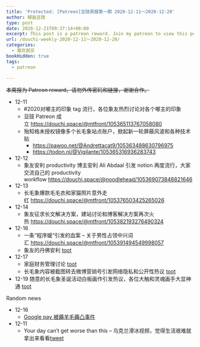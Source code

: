 ```yaml
---
title: 'Protected: [Patreon]豆豉周报第一期 2020-12-11～2020-12-20'
author: 椒盐豆豉
type: post
date: 2020-12-21T09:37:14+00:00
excerpt: This post is a patreon reward. Join my patreon to view this post.
url: /douchi-weekly-2020-12-11～2020-12-20/
categories:
  - 喜欢就买
bookHidden: true
tags:
  - patreon

---
```

~~本周报为 Patreon reward，请勿外传密码和链接，谢谢合作。~~

- 12-11
    - #2020对嘟主的印象 tag 流行，各位象友热烈讨论对各个嘟主的印象
    - 豆豉 Patreon 成立 https://douchi.space/@mtfront/105365113767058080
    - 殆知格未授权镜像多个长毛象站点账户，掀起新一轮屏蔽风波和各种技术贴
        - https://pawoo.net/@Andrettacat9/105363488630796975
        - https://todon.nl/@Vigilante/105365316936283743
- 12-12
    - 象友安利 productivity 博主安利 Ali Abdaal 引发 notion 再度流行，大家交流自己的 productivity workflow https://douchi.space/@noodlehead/105369073848821646
- 12-13
    - 长毛象爆款毛毛衣和家猫照片意外走红 https://douchi.space/@mtfront/105376503425265026
- 12-14
    - 象友征求长文解决方案，建站讨论和博客解决方案再次火热 https://douchi.space/@mtfront/105382193276490324
- 12-16
    - 一条“程序媛“引发的血案 – 关于男性占领中兴词汇 https://douchi.space/@mtfront/105391494549998057
    - 象友的丹佛安利 [toot](https://douchi.space/@PigeonAdultman/105392730784713121)
- 12-17
    - 家庭财务管理讨论 [toot](https://douchi.space/@PigeonAdultman/105398449922040438)
    - 长毛象内容被截图转去微博营销号引发网络隐私和公开性热议 [toot](https://alive.bar/@RyuoYaegashi/105398681945675739 https://tzcafe.com/@dimlau/105399796277428498 https://mastodon.online/@zhangwang/105400638054947165)
- 12-19 随意的长毛象圣诞活动白板画作引发热议，各位大触和灵魂画手大显神通 [toot](https://go5.dev/@madstick/105408819364154918)

Random news

- 12-16
    - [Google pay 被薅羊毛薅凸事件](https://mp.weixin.qq.com/s/LHW_QIDN02kDlqwImremzg)
- 12-11
    - Your day can’t get worse than this – 乌克兰滑冰视频，觉得生活艰难就拿出来看看[tweet](https://twitter.com/CBSNews/status/1337468435085799425?s=19)

